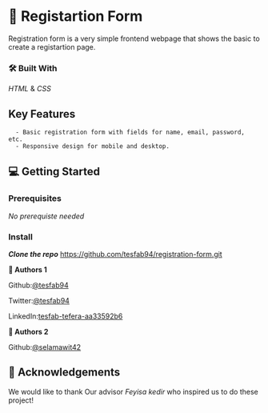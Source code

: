 # 📖 Registartion Form

Registration form is a very  simple frontend webpage that shows the basic to create a registartion page.

 ### 🛠 Built With
  
  *HTML* & 
  *CSS*  
##  Key Features
  
      - Basic registration form with fields for name, email, password, etc.
      - Responsive design for mobile and desktop.
 ## 💻 Getting Started
  ### Prerequisites
  *No prerequiste needed*
  ### Install
  ***Clone the repo***
  https://github.com/tesfab94/registration-form.git
  
**👥 Authors 1**

  Github:[@tesfab94](https://twitter.com/twitterhandle)
  
  Twitter:[@tesfab94](https://twitter.com/twitterhandle)
  
  LinkedIn:[tesfab-tefera-aa33592b6](https://linkedin.com/in/linkedinhandle)

  **👥 Authors 2**

  Github:[@selamawit42](https://twitter.com/twitterhandle)
  

  ## 🙏 Acknowledgements
  We would like to thank Our advisor *Feyisa kedir* who inspired us to do these project!
